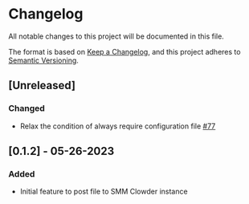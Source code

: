# Changelog
All notable changes to this project will be documented in this file.

The format is based on [Keep a Changelog](https://keepachangelog.com/en/1.0.0/),
and this project adheres to [Semantic Versioning](https://semver.org/spec/v2.0.0.html).


## [Unreleased]

### Changed
- Relax the condition of always require configuration file [#77](https://github.com/ncsa/standalone-smm-analytics/issues/77)


## [0.1.2] - 05-26-2023

### Added
- Initial feature to post file to SMM Clowder instance
